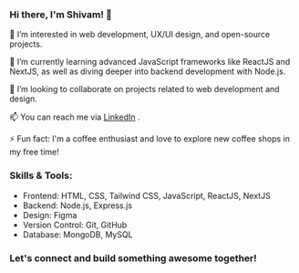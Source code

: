 ### Hi there, I'm Shivam! 👋

👀 I’m interested in web development, UX/UI design, and open-source projects.

🌱 I’m currently learning advanced JavaScript frameworks like ReactJS and NextJS, as well as diving deeper into backend development with Node.js.

🤝 I’m looking to collaborate on projects related to web development and design.

📫 You can reach me via [LinkedIn](https://linkedin.com/in/shivamgupta2) .

⚡ Fun fact: I'm a coffee enthusiast and love to explore new coffee shops in my free time!

### Skills & Tools:
- Frontend: HTML, CSS, Tailwind CSS, JavaScript, ReactJS, NextJS
- Backend: Node.js, Express.js
- Design: Figma
- Version Control: Git, GitHub
- Database: MongoDB, MySQL

### Let's connect and build something awesome together!


<!---
itsShivam2/itsShivam2 is a ✨ special ✨ repository because its `README.md` (this file) appears on your GitHub profile.
You can click the Preview link to take a look at your changes.
--->
